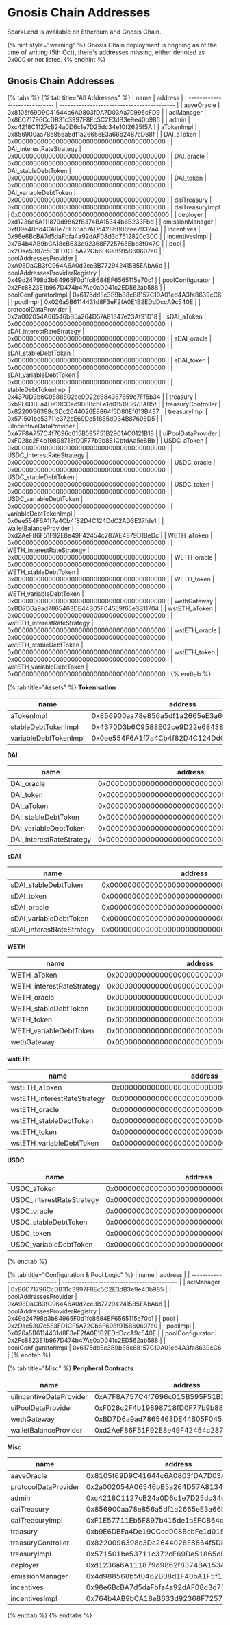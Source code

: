 # Gnosis Chain Addresses

SparkLend is available on Ethereum and Gnosis Chain.

{% hint style="warning" %}
Gnosis Chain deployment is ongoing as of the time of writing (5th Oct), there's addresses missing, either denoted as 0x000 or not listed.
{% endhint %}

## Gnosis Chain Addresses

{% tabs %}
{% tab title="All Addresses" %}
| name                          | address                                    |
| ----------------------------- | ------------------------------------------ |
| aaveOracle                    | 0x8105f69D9C41644c6A0803fDA7D03Aa70996cFD9 |
| aclManager                    | 0x86C71796CcDB31c3997F8Ec5C2E3dB3e9e40b985 |
| admin                         | 0xc4218C1127cB24a0D6c1e7D25dc34e10f2625f5A |
| aTokenImpl                    | 0x856900aa78e856a5df1a2665eE3a66b2487cD68f |
| DAI\_aToken                   | 0x0000000000000000000000000000000000000000 |
| DAI\_interestRateStrategy     | 0x0000000000000000000000000000000000000000 |
| DAI\_oracle                   | 0x0000000000000000000000000000000000000000 |
| DAI\_stableDebtToken          | 0x0000000000000000000000000000000000000000 |
| DAI\_token                    | 0x0000000000000000000000000000000000000000 |
| DAI\_variableDebtToken        | 0x0000000000000000000000000000000000000000 |
| daiTreasury                   | 0x0000000000000000000000000000000000000000 |
| daiTreasuryImpl               | 0x0000000000000000000000000000000000000000 |
| deployer                      | 0xd1236a6A111879d9862f8374BA15344b6B233Fbd |
| emissionManager               | 0xf09e48dd4CA8e76F63a57ADd428bB06fee7932a4 |
| incentives                    | 0x98e6BcBA7d5daFbfa4a92dAF08d3d7512820c30C |
| incentivesImpl                | 0x764b4AB9bCA18eB633d92368F725765Ebb8f047C |
| pool                          | 0x2Dae5307c5E3FD1CF5A72Cb6F698f915860607e0 |
| poolAddressesProvider         | 0xA98DaCB3fC964A6A0d2ce3B77294241585EAbA6d |
| poolAddressesProviderRegistry | 0x49d24798d3b84965F0d1fc8684EF6565115e70c1 |
| poolConfigurator              | 0x2Fc8823E1b967D474b47Ae0aD041c2ED562ab588 |
| poolConfiguratorImpl          | 0x6175ddEc3B9b38c88157C10A01ed4A3fa8639cC6 |
| poolImpl                      | 0x026a5B6114431d8F3eF2fA0E1B2EDdDccA9c540E |
| protocolDataProvider          | 0x2a002054A06546bB5a264D57A81347e23Af91D18 |
| sDAI\_aToken                  | 0x0000000000000000000000000000000000000000 |
| sDAI\_interestRateStrategy    | 0x0000000000000000000000000000000000000000 |
| sDAI\_oracle                  | 0x0000000000000000000000000000000000000000 |
| sDAI\_stableDebtToken         | 0x0000000000000000000000000000000000000000 |
| sDAI\_token                   | 0x0000000000000000000000000000000000000000 |
| sDAI\_variableDebtToken       | 0x0000000000000000000000000000000000000000 |
| stableDebtTokenImpl           | 0x4370D3b6C9588E02ce9D22e684387859c7Ff5b34 |
| treasury                      | 0xb9E6DBFa4De19CCed908BcbFe1d015190678AB5f |
| treasuryController            | 0x8220096398c3Dc2644026E8864f5D80Ef613B437 |
| treasuryImpl                  | 0x571501be53711c372cE69De51865dD34B87698D5 |
| uiIncentiveDataProvider       | 0xA7F8A757C4f7696c015B595F51B2901AC0121B18 |
| uiPoolDataProvider            | 0xF028c2F4b19898718fD0F77b9b881CbfdAa5e8Bb |
| USDC\_aToken                  | 0x0000000000000000000000000000000000000000 |
| USDC\_interestRateStrategy    | 0x0000000000000000000000000000000000000000 |
| USDC\_oracle                  | 0x0000000000000000000000000000000000000000 |
| USDC\_stableDebtToken         | 0x0000000000000000000000000000000000000000 |
| USDC\_token                   | 0x0000000000000000000000000000000000000000 |
| USDC\_variableDebtToken       | 0x0000000000000000000000000000000000000000 |
| variableDebtTokenImpl         | 0x0ee554F6A1f7a4Cb4f82D4C124DdC2AD3E37fde1 |
| walletBalanceProvider         | 0xd2AeF86F51F92E8e49F42454c287AE4879D1BeDc |
| WETH\_aToken                  | 0x0000000000000000000000000000000000000000 |
| WETH\_interestRateStrategy    | 0x0000000000000000000000000000000000000000 |
| WETH\_oracle                  | 0x0000000000000000000000000000000000000000 |
| WETH\_stableDebtToken         | 0x0000000000000000000000000000000000000000 |
| WETH\_token                   | 0x0000000000000000000000000000000000000000 |
| WETH\_variableDebtToken       | 0x0000000000000000000000000000000000000000 |
| wethGateway                   | 0xBD7D6a9ad7865463DE44B05F04559f65e3B11704 |
| wstETH\_aToken                | 0x0000000000000000000000000000000000000000 |
| wstETH\_interestRateStrategy  | 0x0000000000000000000000000000000000000000 |
| wstETH\_oracle                | 0x0000000000000000000000000000000000000000 |
| wstETH\_stableDebtToken       | 0x0000000000000000000000000000000000000000 |
| wstETH\_token                 | 0x0000000000000000000000000000000000000000 |
| wstETH\_variableDebtToken     | 0x0000000000000000000000000000000000000000 |
{% endtab %}

{% tab title="Assets" %}
**Tokenisation**

| name                  | address                                    |
| --------------------- | ------------------------------------------ |
| aTokenImpl            | 0x856900aa78e856a5df1a2665eE3a66b2487cD68f |
| stableDebtTokenImpl   | 0x4370D3b6C9588E02ce9D22e684387859c7Ff5b34 |
| variableDebtTokenImpl | 0x0ee554F6A1f7a4Cb4f82D4C124DdC2AD3E37fde1 |

**DAI**

| name                      | address                                    |
| ------------------------- | ------------------------------------------ |
| DAI\_oracle               | 0x0000000000000000000000000000000000000000 |
| DAI\_token                | 0x0000000000000000000000000000000000000000 |
| DAI\_aToken               | 0x0000000000000000000000000000000000000000 |
| DAI\_stableDebtToken      | 0x0000000000000000000000000000000000000000 |
| DAI\_variableDebtToken    | 0x0000000000000000000000000000000000000000 |
| DAI\_interestRateStrategy | 0x0000000000000000000000000000000000000000 |

**sDAI**

| name                       | address                                    |
| -------------------------- | ------------------------------------------ |
| sDAI\_stableDebtToken      | 0x0000000000000000000000000000000000000000 |
| sDAI\_token                | 0x0000000000000000000000000000000000000000 |
| sDAI\_oracle               | 0x0000000000000000000000000000000000000000 |
| sDAI\_variableDebtToken    | 0x0000000000000000000000000000000000000000 |
| sDAI\_interestRateStrategy | 0x0000000000000000000000000000000000000000 |

**WETH**

| name                       | address                                    |
| -------------------------- | ------------------------------------------ |
| WETH\_aToken               | 0x0000000000000000000000000000000000000000 |
| WETH\_interestRateStrategy | 0x0000000000000000000000000000000000000000 |
| WETH\_oracle               | 0x0000000000000000000000000000000000000000 |
| WETH\_stableDebtToken      | 0x0000000000000000000000000000000000000000 |
| WETH\_token                | 0x0000000000000000000000000000000000000000 |
| WETH\_variableDebtToken    | 0x0000000000000000000000000000000000000000 |
| wethGateway                | 0x0000000000000000000000000000000000000000 |

**wstETH**

| name                         | address                                    |
| ---------------------------- | ------------------------------------------ |
| wstETH\_aToken               | 0x0000000000000000000000000000000000000000 |
| wstETH\_interestRateStrategy | 0x0000000000000000000000000000000000000000 |
| wstETH\_oracle               | 0x0000000000000000000000000000000000000000 |
| wstETH\_stableDebtToken      | 0x0000000000000000000000000000000000000000 |
| wstETH\_token                | 0x0000000000000000000000000000000000000000 |
| wstETH\_variableDebtToken    | 0x0000000000000000000000000000000000000000 |

**USDC**

| name                       | address                                    |
| -------------------------- | ------------------------------------------ |
| USDC\_aToken               | 0x0000000000000000000000000000000000000000 |
| USDC\_interestRateStrategy | 0x0000000000000000000000000000000000000000 |
| USDC\_oracle               | 0x0000000000000000000000000000000000000000 |
| USDC\_stableDebtToken      | 0x0000000000000000000000000000000000000000 |
| USDC\_token                | 0x0000000000000000000000000000000000000000 |
| USDC\_variableDebtToken    | 0x0000000000000000000000000000000000000000 |

{% endtab %}

{% tab title="Configuration & Pool Logic" %}
| name                          | address                                    |
| ----------------------------- | ------------------------------------------ |
| aclManager                    | 0x86C71796CcDB31c3997F8Ec5C2E3dB3e9e40b985 |
| poolAddressesProvider         | 0xA98DaCB3fC964A6A0d2ce3B77294241585EAbA6d |
| poolAddressesProviderRegistry | 0x49d24798d3b84965F0d1fc8684EF6565115e70c1 |
| pool                          | 0x2Dae5307c5E3FD1CF5A72Cb6F698f915860607e0 |
| poolImpl                      | 0x026a5B6114431d8F3eF2fA0E1B2EDdDccA9c540E |
| poolConfigurator              | 0x2Fc8823E1b967D474b47Ae0aD041c2ED562ab588 |
| poolConfiguratorImpl          | 0x6175ddEc3B9b38c88157C10A01ed4A3fa8639cC6 |
{% endtab %}

{% tab title="Misc" %}
**Peripheral Contracts**

| name                    | address                                    |
| ----------------------- | ------------------------------------------ |
| uiIncentiveDataProvider | 0xA7F8A757C4f7696c015B595F51B2901AC0121B18 |
| uiPoolDataProvider      | 0xF028c2F4b19898718fD0F77b9b881CbfdAa5e8Bb |
| wethGateway             | 0xBD7D6a9ad7865463DE44B05F04559f65e3B11704 |
| walletBalanceProvider   | 0xd2AeF86F51F92E8e49F42454c287AE4879D1BeDc |

**Misc**

| name                 | address                                    |
| -------------------- | ------------------------------------------ |
| aaveOracle           | 0x8105f69D9C41644c6A0803fDA7D03Aa70996cFD9 |
| protocolDataProvider | 0x2a002054A06546bB5a264D57A81347e23Af91D18 |
| admin                | 0xc4218C1127cB24a0D6c1e7D25dc34e10f2625f5A |
| daiTreasury          | 0x856900aa78e856a5df1a2665eE3a66b2487cD68f |
| daiTreasuryImpl      | 0xF1E57711Eb5F897b415de1aEFCB64d9BAe58D312 |
| treasury             | 0xb9E6DBFa4De19CCed908BcbFe1d015190678AB5f |
| treasuryController   | 0x8220096398c3Dc2644026E8864f5D80Ef613B437 |
| treasuryImpl         | 0x571501be53711c372cE69De51865dD34B87698D5 |
| deployer             | 0xd1236a6A111879d9862f8374BA15344b6B233Fbd |
| emissionManager      | 0x4d988568b5f0462B08d1F40bA1F5f17ad2D24F76 |
| incentives           | 0x98e6BcBA7d5daFbfa4a92dAF08d3d7512820c30C |
| incentivesImpl       | 0x764b4AB9bCA18eB633d92368F725765Ebb8f047C |
{% endtab %}
{% endtabs %}

